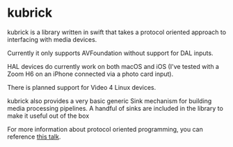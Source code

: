# kubrick

kubrick is a library written in swift that takes a protocol oriented approach to interfacing with media devices.

Currently it only supports AVFoundation without support for DAL inputs.

HAL devices do currently work on both macOS and iOS (I've tested with a Zoom H6 on an iPhone connected via a photo card input).

There is planned support for Video 4 Linux devices.

kubrick also provides a very basic generic Sink mechanism for building media processing pipelines.  A handful of sinks are included in the library to make it useful out of the box

For more information about protocol oriented programming, you can reference [this talk](https://developer.apple.com/videos/play/wwdc2015/408/).
